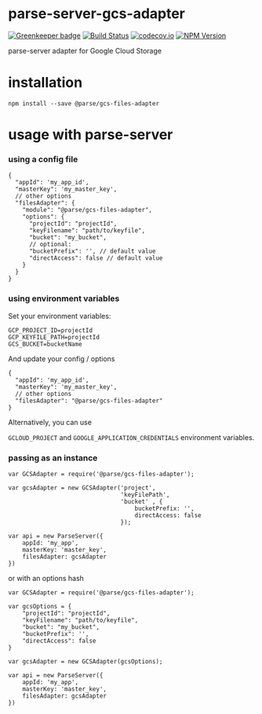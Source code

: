 # parse-server-gcs-adapter

[![Greenkeeper badge](https://badges.greenkeeper.io/parse-server-modules/parse-server-gcs-adapter.svg)](https://greenkeeper.io/)
[![Build
Status](https://travis-ci.org/parse-community/parse-server-gcs-adapter.svg?branch=master)](https://travis-ci.org/parse-community/parse-server-gcs-adapter)
[![codecov.io](https://codecov.io/github/parse-community/parse-server-gcs-adapter/coverage.svg?branch=master)](https://codecov.io/github/parse-community/parse-server-gcs-adapter?branch=master)
[![NPM Version](https://img.shields.io/npm/v/@parse/gcs-files-adapter.svg?style=flat-square)](https://www.npmjs.com/package/@parse/gcs-files-adapter)

parse-server adapter for Google Cloud Storage

# installation

`npm install --save @parse/gcs-files-adapter`

# usage with parse-server

### using a config file

```
{
  "appId": 'my_app_id',
  "masterKey": 'my_master_key',
  // other options
  "filesAdapter": {
    "module": "@parse/gcs-files-adapter",
    "options": {
      "projectId": "projectId",
      "keyFilename": "path/to/keyfile",
      "bucket": "my_bucket",
      // optional:
      "bucketPrefix": '', // default value
      "directAccess": false // default value
    } 
  }
}
```

### using environment variables

Set your environment variables:

```
GCP_PROJECT_ID=projectId
GCP_KEYFILE_PATH=projectId
GCS_BUCKET=bucketName
```

And update your config / options

```
{
  "appId": 'my_app_id',
  "masterKey": 'my_master_key',
  // other options
  "filesAdapter": "@parse/gcs-files-adapter"
}
```

Alternatively, you can use

`GCLOUD_PROJECT` and `GOOGLE_APPLICATION_CREDENTIALS` environment variables.


### passing as an instance

```
var GCSAdapter = require('@parse/gcs-files-adapter');

var gcsAdapter = new GCSAdapter('project', 
								'keyFilePath', 
								'bucket' , {
									bucketPrefix: '',
									directAccess: false
								});

var api = new ParseServer({
	appId: 'my_app',
	masterKey: 'master_key',
	filesAdapter: gcsAdapter
})
```

or with an options hash

```
var GCSAdapter = require('@parse/gcs-files-adapter');

var gcsOptions = {
	"projectId": "projectId",
    "keyFilename": "path/to/keyfile",
    "bucket": "my_bucket",
    "bucketPrefix": '',
	"directAccess": false
}

var gcsAdapter = new GCSAdapter(gcsOptions);

var api = new ParseServer({
	appId: 'my_app',
	masterKey: 'master_key',
	filesAdapter: gcsAdapter
})
```


